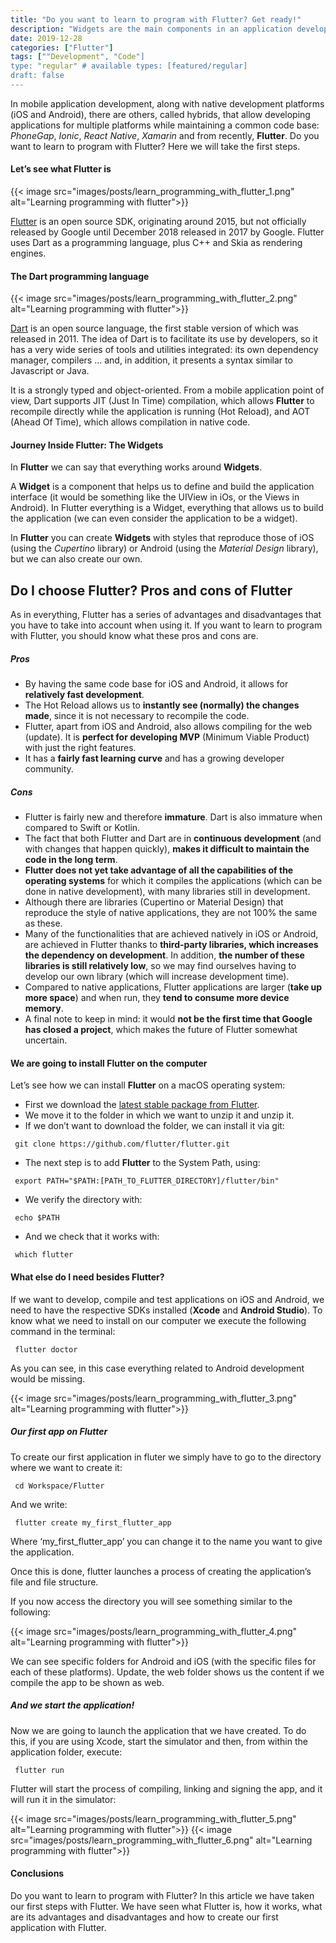 ```yaml
---
title: "Do you want to learn to program with Flutter? Get ready!"
description: "Widgets are the main components in an application developed with Flutter. Learn what types there are, how to create them and how to use them."
date: 2019-12-28
categories: ["Flutter"]
tags: [""Development", "Code"]
type: "regular" # available types: [featured/regular]
draft: false
---
```


In mobile application development, along with native development platforms (iOS and Android), there are others, called hybrids, that allow developing applications for multiple platforms while maintaining a common code base: *PhoneGap*, *Ionic*, *React Native*, *Xamarin* and from recently, **Flutter**. Do you want to learn to program with Flutter? Here we will take the first steps.

#### Let’s see what Flutter is

{{< image src="images/posts/learn_programming_with_flutter_1.png" alt="Learning programming with flutter">}}

[Flutter](https://flutter.dev/) is an open source SDK, originating around 2015, but not officially released by Google until December 2018 released in 2017 by Google. Flutter uses Dart as a programming language, plus C++ and Skia as rendering engines.
#### The Dart programming language

{{< image src="images/posts/learn_programming_with_flutter_2.png" alt="Learning programming with flutter">}}

[Dart](https://dart.dev/) is an open source language, the first stable version of which was released in 2011. The idea of Dart is to facilitate its use by developers, so it has a very wide series of tools and utilities integrated: its own dependency manager, compilers … and, in addition, it presents a syntax similar to Javascript or Java.

It is a strongly typed and object-oriented. From a mobile application point of view, Dart supports JIT (Just In Time) compilation, which allows **Flutter** to recompile directly while the application is running (Hot Reload), and AOT (Ahead Of Time), which allows compilation in native code.
#### Journey Inside Flutter: The Widgets

In **Flutter** we can say that everything works around **Widgets**.

A **Widget** is a component that helps us to define and build the application interface (it would be something like the UIView in iOs, or the Views in Android). In Flutter everything is a Widget, everything that allows us to build the application (we can even consider the application to be a widget).

In **Flutter** you can create **Widgets** with styles that reproduce those of iOS (using the *Cupertino* library) or Android (using the *Material Design* library), but we can also create our own.
## Do I choose Flutter? Pros and cons of Flutter

As in everything, Flutter has a series of advantages and disadvantages that you have to take into account when using it. If you want to learn to program with Flutter, you should know what these pros and cons are.
##### Pros

* By having the same code base for iOS and Android, it allows for **relatively fast development**.
* The Hot Reload allows us to **instantly see (normally) the changes made**, since it is not necessary to recompile the code.
* Flutter, apart from iOS and Android, also allows compiling for the web (update). It is **perfect for developing MVP** (Minimum Viable Product) with just the right features.
* It has a **fairly fast learning curve** and has a growing developer community.

##### Cons

* Flutter is fairly new and therefore **immature**. Dart is also immature when compared to Swift or Kotlin.
* The fact that both Flutter and Dart are in **continuous development** (and with changes that happen quickly), **makes it difficult to maintain the code in the long term**.
* **Flutter does not yet take advantage of all the capabilities of the operating systems** for which it compiles the applications (which can be done in native development), with many libraries still in development.
* Although there are libraries (Cupertino or Material Design) that reproduce the style of native applications, they are not 100% the same as these.
* Many of the functionalities that are achieved natively in iOS or Android, are achieved in Flutter thanks to **third-party libraries, which increases the dependency on development**. In addition, **the number of these libraries is still relatively low**, so we may find ourselves having to develop our own library (which will increase development time).
* Compared to native applications, Flutter applications are larger (**take up more space**) and when run, they **tend to consume more device memory**.
* A final note to keep in mind: it would **not be the first time that Google has closed a project**, which makes the future of Flutter somewhat uncertain.

#### We are going to install Flutter on the computer

Let’s see how we can install **Flutter** on a macOS operating system:

* First we download the [latest stable package from Flutter](https://flutter.dev/docs/get-started/install/macos).
* We move it to the folder in which we want to unzip it and unzip it.
* If we don’t want to download the folder, we can install it via git:

```shell
 git clone https://github.com/flutter/flutter.git
```

* The next step is to add **Flutter** to the System Path, using:

```shell
 export PATH="$PATH:[PATH_TO_FLUTTER_DIRECTORY]/flutter/bin"
```


* We verify the directory with:

```shell
 echo $PATH
```


* And we check that it works with:

```shell
 which flutter
```


#### What else do I need besides Flutter?

If we want to develop, compile and test applications on iOS and Android, we need to have the respective SDKs installed (**Xcode** and **Android Studio**). To know what we need to install on our computer we execute the following command in the terminal:

```shell
 flutter doctor
```


As you can see, in this case everything related to Android development would be missing.

{{< image src="images/posts/learn_programming_with_flutter_3.png" alt="Learning programming with flutter">}}

##### Our first app on Flutter

To create our first application in fluter we simply have to go to the directory where we want to create it:

```shell
 cd Workspace/Flutter
```


And we write:

```shell
 flutter create my_first_flutter_app
```


Where ‘my_first_flutter_app’ you can change it to the name you want to give the application.

Once this is done, flutter launches a process of creating the application’s file and file structure.

If you now access the directory you will see something similar to the following:

{{< image src="images/posts/learn_programming_with_flutter_4.png" alt="Learning programming with flutter">}}

We can see specific folders for Android and iOS (with the specific files for each of these platforms). Update, the web folder shows us the content if we compile the app to be shown as web.
##### And we start the application!

Now we are going to launch the application that we have created. To do this, if you are using Xcode, start the simulator and then, from within the application folder, execute:

```shell
 flutter run
```

Flutter will start the process of compiling, linking and signing the app, and it will run it in the simulator:

{{< image src="images/posts/learn_programming_with_flutter_5.png" alt="Learning programming with flutter">}}
{{< image src="images/posts/learn_programming_with_flutter_6.png" alt="Learning programming with flutter">}}

#### Conclusions

Do you want to learn to program with Flutter? In this article we have taken our first steps with Flutter. We have seen what Flutter is, how it works, what are its advantages and disadvantages and how to create our first application with Flutter.

